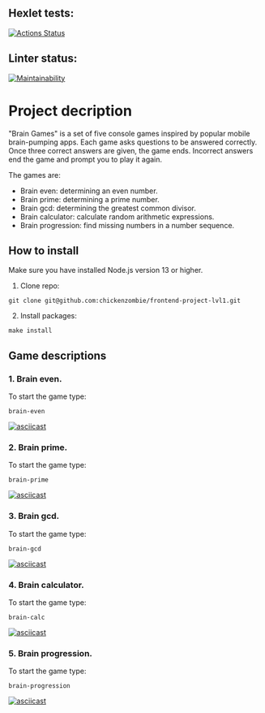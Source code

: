## Hexlet tests:
[![Actions Status](https://github.com/chickenzombie/frontend-project-lvl1/workflows/hexlet-check/badge.svg)](https://github.com/chickenzombie/frontend-project-lvl1/actions) 
## Linter status:
[![Maintainability](https://api.codeclimate.com/v1/badges/c015d0765c85ded2d1bb/maintainability)](https://codeclimate.com/github/chickenzombie/frontend-project-lvl1/maintainability)

# Project decription
"Brain Games" is a set of five console games inspired by popular mobile brain-pumping apps. Each game asks questions to be answered correctly. Once three correct answers are given, the game ends. Incorrect answers end the game and prompt you to play it again.

The games are:
* Brain even: determining an even number.
* Brain prime: determining a prime number.
* Brain gcd: determining the greatest common divisor.
* Brain calculator: calculate random arithmetic expressions.
* Brain progression: find missing numbers in a number sequence.

## How to install
Make sure you have installed Node.js version 13 or higher.
1. Clone repo:
```
git clone git@github.com:chickenzombie/frontend-project-lvl1.git
```
2. Install packages:
```
make install
```

## Game descriptions
### 1. Brain even.
To start the game type:
```
brain-even
```
[![asciicast](https://asciinema.org/a/v3TVvDaOQWNoBnuI7Qxv2neK5.svg)](https://asciinema.org/a/v3TVvDaOQWNoBnuI7Qxv2neK5)
### 2. Brain prime.
To start the game type:
```
brain-prime
```
[![asciicast](https://asciinema.org/a/ygeHD01YGOeBDi5zD9JnnLgOF.svg)](https://asciinema.org/a/ygeHD01YGOeBDi5zD9JnnLgOF)
### 3. Brain gcd.
To start the game type:
```
brain-gcd
```
[![asciicast](https://asciinema.org/a/JnTrUNBEGUyOzxzQqjsDuRW6B.svg)](https://asciinema.org/a/JnTrUNBEGUyOzxzQqjsDuRW6B)
### 4. Brain calculator.
To start the game type:
```
brain-calc
```
[![asciicast](https://asciinema.org/a/p9PyWafknz80tD71IhPXG0Abh.svg)](https://asciinema.org/a/p9PyWafknz80tD71IhPXG0Abh)
### 5. Brain progression.
To start the game type:
```
brain-progression
```
[![asciicast](https://asciinema.org/a/1qH8ZNTzE7IhXgo350eWaoXq0.svg)](https://asciinema.org/a/1qH8ZNTzE7IhXgo350eWaoXq0)

